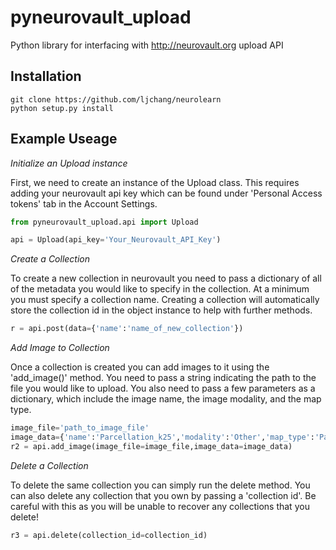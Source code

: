 # pyneurovault_upload
Python library for interfacing with http://neurovault.org upload API


## Installation
```
git clone https://github.com/ljchang/neurolearn
python setup.py install
```
   
## Example Useage

<em>Initialize an Upload instance</em>
<p>
First, we need to create an instance of the Upload class.  This requires adding your neurovault api key which can be found under 'Personal Access tokens' tab in the Account Settings.
</p>

``` python
from pyneurovault_upload.api import Upload

api = Upload(api_key='Your_Neurovault_API_Key')
```

<em>Create a Collection</em>
<p>
To create a new collection in neurovault you need to pass a dictionary of all of the metadata you would like to specify in the collection.  At a minimum you must specify a collection name.  Creating a collection will automatically store the collection id in the object instance to help with further methods. 
</p>

``` python
r = api.post(data={'name':'name_of_new_collection'})
```

<em>Add Image to Collection</em>
<p>
Once a collection is created you can add images to it using the 'add_image()' method.  You need to pass a string indicating the path to the file you would like to upload.  You also need to pass a few parameters as a dictionary, which include the image name, the image modality, and the map type.
</p>

``` python
image_file='path_to_image_file'
image_data={'name':'Parcellation_k25','modality':'Other','map_type':'Pa'}
r2 = api.add_image(image_file=image_file,image_data=image_data)
```

<em>Delete a Collection</em>
<p>
To delete the same collection you can simply run the delete method.  You can also delete any collection that you own by passing a 'collection id'.  Be careful with this as you will be unable to recover any collections that you delete!
</p>

``` python
r3 = api.delete(collection_id=collection_id)
```
